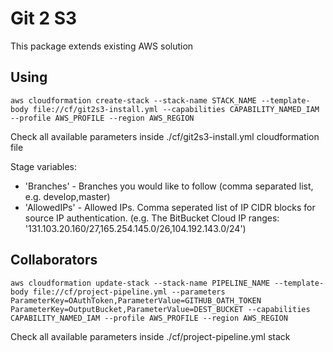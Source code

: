 # Git 2 S3

This package extends existing AWS solution

## Using

```
aws cloudformation create-stack --stack-name STACK_NAME --template-body file://cf/git2s3-install.yml --capabilities CAPABILITY_NAMED_IAM --profile AWS_PROFILE --region AWS_REGION
```

Check all available parameters inside ./cf/git2s3-install.yml cloudformation file

Stage variables:
- 'Branches' - Branches you would like to follow  (comma separated list, e.g. develop,master)
- 'AllowedIPs' - Allowed IPs. Comma seperated list of IP CIDR blocks for source IP authentication.
    (e.g. The BitBucket Cloud IP ranges: '131.103.20.160/27,165.254.145.0/26,104.192.143.0/24')


## Collaborators

```
aws cloudformation update-stack --stack-name PIPELINE_NAME --template-body file://cf/project-pipeline.yml --parameters ParameterKey=OAuthToken,ParameterValue=GITHUB_OATH_TOKEN ParameterKey=OutputBucket,ParameterValue=DEST_BUCKET --capabilities CAPABILITY_NAMED_IAM --profile AWS_PROFILE --region AWS_REGION
```

Check all available parameters inside ./cf/project-pipeline.yml stack
